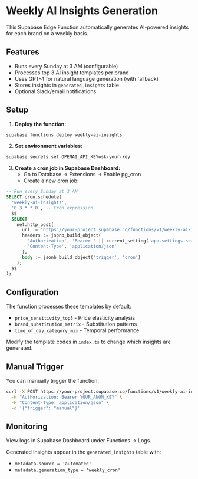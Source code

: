 # Weekly AI Insights Generation

This Supabase Edge Function automatically generates AI-powered insights for each brand on a weekly basis.

## Features

- Runs every Sunday at 3 AM (configurable)
- Processes top 3 AI insight templates per brand
- Uses GPT-4 for natural language generation (with fallback)
- Stores insights in `generated_insights` table
- Optional Slack/email notifications

## Setup

1. **Deploy the function:**
```bash
supabase functions deploy weekly-ai-insights
```

2. **Set environment variables:**
```bash
supabase secrets set OPENAI_API_KEY=sk-your-key
```

3. **Create a cron job in Supabase Dashboard:**
   - Go to Database → Extensions → Enable pg_cron
   - Create a new cron job:

```sql
-- Run every Sunday at 3 AM
SELECT cron.schedule(
  'weekly-ai-insights',
  '0 3 * * 0', -- Cron expression
  $$
  SELECT
    net.http_post(
      url := 'https://your-project.supabase.co/functions/v1/weekly-ai-insights',
      headers := jsonb_build_object(
        'Authorization', 'Bearer ' || current_setting('app.settings.service_role_key'),
        'Content-Type', 'application/json'
      ),
      body := jsonb_build_object('trigger', 'cron')
    );
  $$
);
```

## Configuration

The function processes these templates by default:
- `price_sensitivity_top5` - Price elasticity analysis
- `brand_substitution_matrix` - Substitution patterns
- `time_of_day_category_mix` - Temporal performance

Modify the template codes in `index.ts` to change which insights are generated.

## Manual Trigger

You can manually trigger the function:

```bash
curl -X POST https://your-project.supabase.co/functions/v1/weekly-ai-insights \
  -H "Authorization: Bearer YOUR_ANON_KEY" \
  -H "Content-Type: application/json" \
  -d '{"trigger": "manual"}'
```

## Monitoring

View logs in Supabase Dashboard under Functions → Logs.

Generated insights appear in the `generated_insights` table with:
- `metadata.source = 'automated'`
- `metadata.generation_type = 'weekly_cron'`